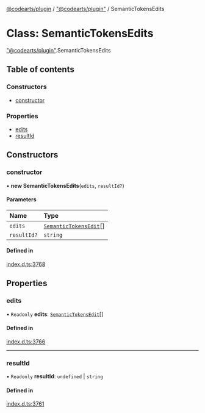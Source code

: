 [@codearts/plugin](../README.md) / ["@codearts/plugin"](../modules/_codearts_plugin_.md) / SemanticTokensEdits

# Class: SemanticTokensEdits

["@codearts/plugin"](../modules/_codearts_plugin_.md).SemanticTokensEdits

## Table of contents

### Constructors

- [constructor](codearts_plugin_.SemanticTokensEdits.md#constructor)

### Properties

- [edits](codearts_plugin_.SemanticTokensEdits.md#edits)
- [resultId](codearts_plugin_.SemanticTokensEdits.md#resultid)

## Constructors

### constructor

• **new SemanticTokensEdits**(`edits`, `resultId?`)

#### Parameters

| Name | Type |
| :------ | :------ |
| `edits` | [`SemanticTokensEdit`](codearts_plugin_.SemanticTokensEdit.md)[] |
| `resultId?` | `string` |

#### Defined in

[index.d.ts:3768](https://github.com/huaweicloud/cloudide-plugin-api/blob/84e382d/index.d.ts#L3768)

## Properties

### edits

• `Readonly` **edits**: [`SemanticTokensEdit`](codearts_plugin_.SemanticTokensEdit.md)[]

#### Defined in

[index.d.ts:3766](https://github.com/huaweicloud/cloudide-plugin-api/blob/84e382d/index.d.ts#L3766)

___

### resultId

• `Readonly` **resultId**: `undefined` \| `string`

#### Defined in

[index.d.ts:3761](https://github.com/huaweicloud/cloudide-plugin-api/blob/84e382d/index.d.ts#L3761)
